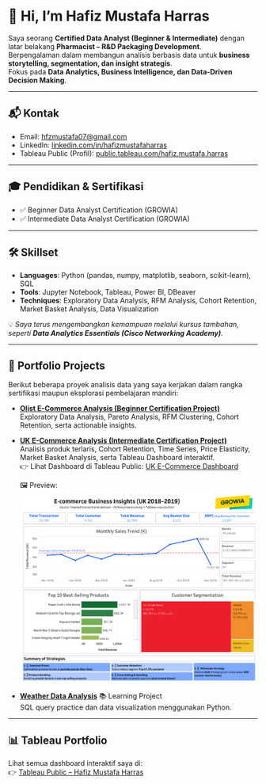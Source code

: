# 👋 Hi, I’m Hafiz Mustafa Harras  

Saya seorang **Certified Data Analyst (Beginner & Intermediate)** dengan latar belakang **Pharmacist – R&D Packaging Development**.  
Berpengalaman dalam membangun analisis berbasis data untuk **business storytelling, segmentation, dan insight strategis**.  
Fokus pada **Data Analytics, Business Intelligence, dan Data-Driven Decision Making**.  

---

## 📬 Kontak  
- Email: hfzmustafa07@gmail.com  
- LinkedIn: [linkedin.com/in/hafizmustafaharras](https://www.linkedin.com/in/hafiz-mustafa-harras-62914b56)  
- Tableau Public (Profil): [public.tableau.com/hafiz.mustafa.harras](https://public.tableau.com/app/profile/hafiz.mustafa.harras/vizzes)  

---

## 🎓 Pendidikan & Sertifikasi  
- ✅ Beginner Data Analyst Certification (GROWIA)  
- ✅ Intermediate Data Analyst Certification (GROWIA)  

---

## 🛠️ Skillset  
- **Languages**: Python (pandas, numpy, matplotlib, seaborn, scikit-learn), SQL  
- **Tools**: Jupyter Notebook, Tableau, Power BI, DBeaver  
- **Techniques**: Exploratory Data Analysis, RFM Analysis, Cohort Retention, Market Basket Analysis, Data Visualization  

💡 *Saya terus mengembangkan kemampuan melalui kursus tambahan, seperti **Data Analytics Essentials (Cisco Networking Academy)**.*  

---

## 📂 Portfolio Projects  

Berikut beberapa proyek analisis data yang saya kerjakan dalam rangka sertifikasi maupun eksplorasi pembelajaran mandiri:  

- **[Olist E-Commerce Analysis (Beginner Certification Project)](projects/Olist-Sales-Analysis/README.md)**  
  Exploratory Data Analysis, Pareto Analysis, RFM Clustering, Cohort Retention, serta actionable insights.  

- **[UK E-Commerce Analysis (Intermediate Certification Project)](projects/uk-ecommerce-analysis/README.md)**  
  Analisis produk terlaris, Cohort Retention, Time Series, Price Elasticity, Market Basket Analysis, serta Tableau Dashboard interaktif.  
  👉 Lihat Dashboard di Tableau Public: [UK E-Commerce Dashboard](https://public.tableau.com/app/profile/hafiz.mustafa.harras/viz/DashboardIntermediate/Dashboard1)  

  🖼️ Preview:  
  ![UK E-Commerce Dashboard](images/uk-ecommerce-dashboard.png)  

- **[Weather Data Analysis](https://github.com/hfz1988/weather-analysis)** 📚 Learning Project  
  SQL query practice dan data visualization menggunakan Python.  

---

## 📊 Tableau Portfolio  
Lihat semua dashboard interaktif saya di:  
👉 [Tableau Public – Hafiz Mustafa Harras](https://public.tableau.com/app/profile/hafiz.mustafa.harras/vizzes)  
